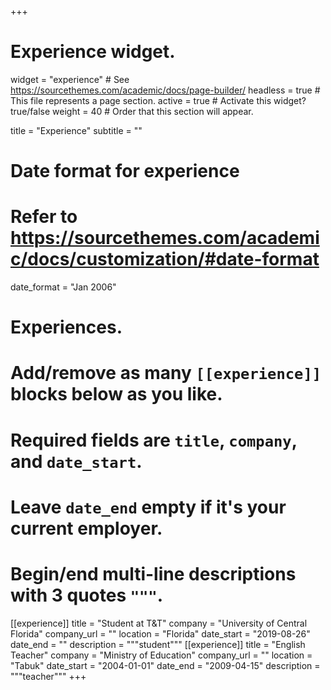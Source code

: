 +++
# Experience widget.
widget = "experience"  # See https://sourcethemes.com/academic/docs/page-builder/
headless = true  # This file represents a page section.
active = true  # Activate this widget? true/false
weight = 40  # Order that this section will appear.

title = "Experience"
subtitle = ""

# Date format for experience
#   Refer to https://sourcethemes.com/academic/docs/customization/#date-format
date_format = "Jan 2006"

# Experiences.
#   Add/remove as many `[[experience]]` blocks below as you like.
#   Required fields are `title`, `company`, and `date_start`.
#   Leave `date_end` empty if it's your current employer.
#   Begin/end multi-line descriptions with 3 quotes `"""`.
[[experience]]
  title = "Student at T&T"
  company = "University of Central Florida"
  company_url = ""
  location = "Florida"
  date_start = "2019-08-26"
  date_end = ""
  description = """student"""
  [[experience]]
    title = "English Teacher"
    company = "Ministry of Education"
    company_url = ""
    location = "Tabuk"
    date_start = "2004-01-01"
    date_end = "2009-04-15"
    description = """teacher"""
 +++
